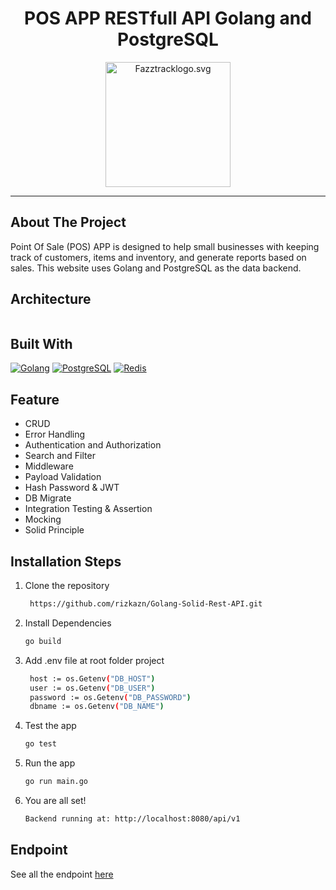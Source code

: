 <h1 align="center">POS APP RESTfull API Golang and PostgreSQL</h1>
<p align="center">
  <a href="https://www.fazztrack.com/">
    <img src="https://www.fazztrack.com/_nuxt/img/fazztrack-logo-color.cba88b7.svg" width="200px" alt="Fazztracklogo.svg" />
  </a>
</p>
<hr/>

<!-- ABOUT THE PROJECT -->
## About The Project

Point Of Sale (POS) APP is designed to help small businesses with keeping track of customers, items and inventory, and generate reports based on sales. This website uses Golang and PostgreSQL as the data backend.	

## Architecture 
<p align="center">
  <img src="https://res.cloudinary.com/rizkazn/image/upload/v1639242707/Product/Go_Arch_u4lanx.png" widht="700px" alt="" /> 
</p>

## Built With

[![Golang](https://img.shields.io/badge/Golang-4.x-blue.svg?style=rounded-square)](https://golang.org/)
[![PostgreSQL](https://img.shields.io/badge/PostgreSQL-v.13.3-blue.svg?style=rounded-square)](https://www.postgresql.org/)
[![Redis](https://img.shields.io/badge/Redis-v.6.2-red.svg?style=rounded-square)](https://redis.io/)

## Feature
- CRUD
- Error Handling
- Authentication and Authorization
- Search and Filter
- Middleware
- Payload Validation
- Hash Password & JWT
- DB Migrate
- Integration Testing & Assertion
- Mocking
- Solid Principle

## Installation Steps

1. Clone the repository

   ```bash
    https://github.com/rizkazn/Golang-Solid-Rest-API.git
    ```

2. Install Dependencies

   ```bash
   go build
   ```

3. Add .env file at root folder project

   ```sh
    host := os.Getenv("DB_HOST")
	user := os.Getenv("DB_USER")
	password := os.Getenv("DB_PASSWORD")
	dbname := os.Getenv("DB_NAME")
   ```

4. Test the app

   ```bash
   go test
   ```


5. Run the app

   ```bash
   go run main.go
   ```

6. You are all set!

   ```bash
   Backend running at: http://localhost:8080/api/v1
   ```

## Endpoint

See all the endpoint [here](https://documenter.getpostman.com/view/12011877/UVR7M8he)



